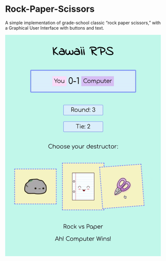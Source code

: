 # Rock-Paper-Scissors

A simple implementation of grade-school classic “rock paper scissors,” with a Graphical User Interface with buttons and text.

![gif](kawaii-rps.gif)